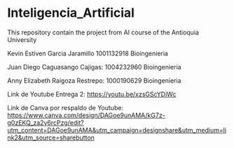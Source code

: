 # Inteligencia_Artificial
This repository contain the project from AI course of the Antioquia University

Kevin Estiven Garcia Jaramillo 1001132918   Bioingenieria
 
Juan Diego Caguasango Cajigas: 1004232960   Bioingenieria

Anny Elizabeth Raigoza Restrepo: 1000190629 Bioingenieria

Link de Youtube Entrega 2: https://youtu.be/xzsGScYDiWc

Link de Canva por respaldo de Youtube: https://www.canva.com/design/DAGoe9unAMA/kG7z-g0zEKQ_za2y6rcPzg/edit?utm_content=DAGoe9unAMA&utm_campaign=designshare&utm_medium=link2&utm_source=sharebutton
